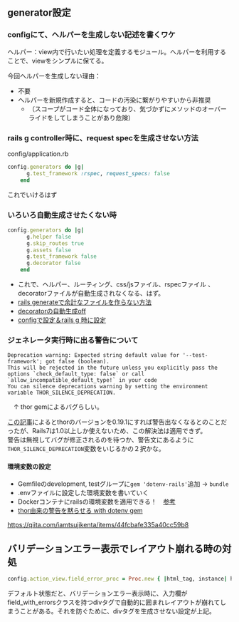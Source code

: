 ## generator設定
### configにて、ヘルパーを生成しない記述を書くワケ 
ヘルパー：view内で行いたい処理を定義するモジュール。ヘルパーを利用することで、viewをシンプルに保てる。  

今回ヘルパーを生成しない理由：
- 不要
- ヘルパーを新規作成すると、コードの汚染に繋がりやすいから非推奨
  - （スコープがコード全体になっており、気づかずにメソッドのオーバーライドをしてしまうことがあり危険）

### rails g controller時に、request specを生成させない方法
config/application.rb
```ruby
config.generators do |g|
      g.test_framework :rspec, request_specs: false
    end
```
これでいけるはず

### いろいろ自動生成させたくない時
```ruby
config.generators do |g|
      g.helper false
      g.skip_routes true
      g.assets false
      g.test_framework false
      g.decorator false
    end
```
- これで、ヘルパー、ルーティング、css/jsファイル、rspecファイル 、decoratorファイルが自動生成されなくなる、はず。
- [rails generateで余計なファイルを作らない方法](https://study-diary.hatenadiary.jp/entry/2020/07/31/165629)
- [decoratorの自動生成off](https://stackoverflow.com/questions/15071460/how-can-i-disable-the-draper-decorator-generator)
- [configで設定＆rails g 時に設定](https://qiita.com/iamtsujikenta/items/44fcbafe335a40cc59b8)

### ジェネレータ実行時に出る警告について
```
Deprecation warning: Expected string default value for '--test-framework'; got false (boolean).
This will be rejected in the future unless you explicitly pass the options `check_default_type: false` or call `allow_incompatible_default_type!` in your code
You can silence deprecations warning by setting the environment variable THOR_SILENCE_DEPRECATION.
```
　↑ thor gemによるバグらしい。　　
 
[この記事](https://qiita.com/kyokucho1989/items/578c1bb88a1e7e2ec0b8)によるとthorのバージョンを0.19.1にすれば警告出なくなるとのことだったが、Rails7は1.0以上しか使えないため、この解決法は適用できず。  
警告は無視してバグが修正されるのを待つか、警告文にあるように`THOR_SILENCE_DEPRECATION`変数をいじるかの２択かな。

#### 環境変数の設定
- Gemfileのdevelopment, testグループに`gem 'dotenv-rails'`追加 → `bundle`
- .envファイルに設定した環境変数を書いていく
- Dockerコンテナにrailsの環境変数を適用できる！　[参考](https://qiita.com/curry__30/items/f85ab4eaf4ca8164b3b0)
- [thor由来の警告を黙らせる with dotenv gem](https://qiita.com/d0ne1s/items/1ecd114b33e80058215f)


https://qiita.com/iamtsujikenta/items/44fcbafe335a40cc59b8

## バリデーションエラー表示でレイアウト崩れる時の対処
```ruby
config.action_view.field_error_proc = Proc.new { |html_tag, instance| html_tag }
```
デフォルト状態だと、バリデーションエラー表示時に、入力欄がfield_with_errorsクラスを持つdivタグで自動的に囲まれレイアウトが崩れてしまうことがある。それを防ぐために、divタグを生成させない設定が上記。
